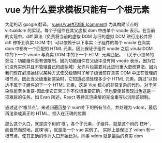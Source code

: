 # vue 为什么要求模板只能有一个根元素

大佬的话 google 翻译。
[vuejs/vue#7088 (comment)](https://github.com/vuejs/vue/issues/7088#issuecomment-357899727)
为其构建节点的 virtualdom 的实现。每个子组件在其父虚拟 dom 中由单个 vnode 表示。在当前的实现中，diff 算法（负责将当前的虚拟 DOM 与旧的虚拟 DOM 进行比较并将 diff 修补到真实 DOM 中）可以依赖于以下事实：子组件的每个 vnode 在真实 dom 中都有一个匹配的 HTML 元素，因此保证子组件 vnode 之后 virutalDOM 中的下一个 vnode 与真实 DOM 中的下一个 HTML 元素匹配。 （关于小提琴的旁注：功能组件没有该限制，因为功能组件在父级中没有用 vnode 表示，因为它们没有实例并且不管理自己的虚拟域）允许片段需要对此进行重大更改算法，因为我们现在必须始终以某种方式使父级随时了解子级当前在真实 DOM 中正在管理的根节点，因此当父级重新渲染时，它知道必须处理多少个 HTML 元素。跳过”以到达不属于子组件的下一个 HTML 元素，这是 Vue 核心的非常复杂的代码，对于渲染性能至关重要-因此使它正常工作不仅很重要正确，但也要使其表现出色这是一项艰巨的任务。如 Evan 所述，React 等待其渲染层的完全重写以消除该限制。

通过这个‘根节点’，来递归遍历整个 vue‘树’下的所有节点，并处理为 vdom，最后再渲染成真正的 HTML，插入在正确的位置

那么这个入口，就是这个树的‘根’，各个子元素，子组件，就是这个树的‘枝叶’，而自然而然地，这棵‘树’，就是指一个 vue 实例了。
实际上是保证了 vdom 有一根节点，使其正确的作为入口开始比对。同事 vdom 就是最后的真实 dom

